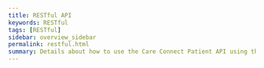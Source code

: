 ```yaml
---
title: RESTful API 
keywords: RESTful
tags: [RESTful]
sidebar: overview_sidebar
permalink: restful.html
summary: Details about how to use the Care Connect Patient API using the RESTful API architecture.
---
```





